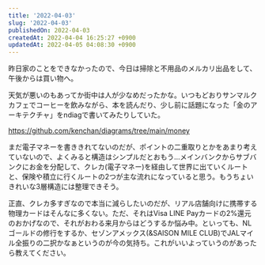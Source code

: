 ```yaml
---
title: '2022-04-03'
slug: '2022-04-03'
publishedOn: 2022-04-03
createdAt: 2022-04-04 16:25:27 +0900
updatedAt: 2022-04-05 04:08:30 +0900
---
```

昨日家のことをできなかったので、今日は掃除と不用品のメルカリ出品をして、午後からは買い物へ。

天気が悪いのもあってか街中は人が少なめだったかな。いつもどおりサンマルクカフェでコーヒーを飲みながら、本を読んだり、少し前に話題になった「金のアーキテクチャ」をndiagで書いてみたりしていた。

[https://github.com/kenchan/diagrams/tree/main/money
](https://github.com/kenchan/diagrams/tree/main/money)

まだ電子マネーを書ききれてないのだが、ポイントの二重取りとかをあまり考えていないので、よくみると構造はシンプルだとおもう…メインバンクからサブバンクにお金を分配して、クレカ(電子マネー)を経由して世界に出ていくルートと、保険や積立に行くルートの2つが主な流れになっていると思う。もうちょいきれいな3層構造には整理できそう。

正直、クレカ多すぎなので本当に減らしたいのだが、リアル店舗向けに携帯する物理カードはそんなに多くない。ただ、それはVisa LINE Payカードの2%還元のおかげなので、それがおわる来月からはどうするか悩み中。といっても、NLゴールドの修行をするか、セゾンアメックス(&SAISON MILE CLUB)でJALマイル全振りの二択かなぁというのが今の気持ち。これがいいよっていうのがあったら教えてください。
